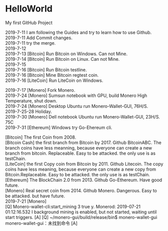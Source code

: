 # HelloWorld
My first GitHub Project

2019-7-11 I am following the Guides and try to learn how to use Github.   
2019-7-11 Add Commit changes.   
2019-7-11 try the merge.    
2019-7-12   
2019-7-13 [Bitcoin] Run Bitcoin on Windows. Can not Mine.    
2019-7-14 [Bitcoin] Run Bitcoin on Linux. Can not Mine.  
2019-7-15   
2019-7-16 [Bitcoin] Run Bitcoin testline.    
2019-7-16 [Bitcoin] Mine Bitcoin regtest coin.    
2019-7-16 [LiteCoin] Run LiteCoin on Windows.   

2019-7-17 [Monero] Fork Monero.   
2019-7-24 [Monero] Sumsun notebook with GPU, build Monero High Temperature, shut down.  
2019-7-24 [Monero] Desktop Ubuntu run Monero-Wallet-GUI, 76H/S.   
2019-7-25-28 Holiday.   
2019-7-30 [Monero] Dell notebook Ubuntu run Monero-Wallet-GUI, 23H/S. 75C       
2019-7-31 [Ethereum] Windows try Go-Ehereum cli.



[Bitcoin] The first Coin from 2008.   
[Bitcoin Cash] the first branch from Bitcoin by 2017. Github BitcoinABC. The branch coins have less meanning, because everyone can create a new branch from bitcoin. Replaceable. Easy to be attacked. the only use is as testChain.    
[LiteCoin] the first Copy coin from Bitcoin by 2011. Github Litecoin. The copy coins have less meaning, because everyone can create a new copy from Bitcoin.Replaceable. Easy to be attacked. the only use is as testChain.         
[Ethereum] The BlockChain 2.0 from 2013. Github Go-Ethereum. Have good future.    
[Monero] Real secret coin from 2014. Github Monero. Dangerous. Easy to be attacked. but have future.     
2019-7-21 [Monero]  
[Q] Monero-wallet-cli:start_mining 3 true y. Monerod: 2019-07-21 01:12:16.532	I background mining is enabled, but not started, waiting until start triggers. 
[A] 
[Q] ~/monero-gui/build/release/bin$ monero-wallet-gui 
monero-wallet-gui：未找到命令
[A]
